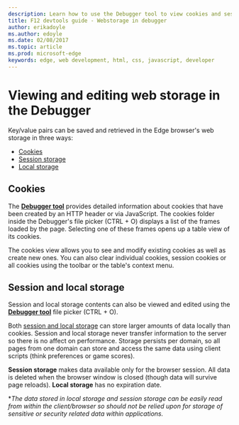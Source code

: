 ---description: Learn how to use the Debugger tool to view cookies and session/local storage data.
title: F12 devtools guide - Webstorage in debugger
author: erikadoyle
ms.author: edoyle
ms.date: 02/08/2017
ms.topic: article
ms.prod: microsoft-edge
keywords: edge, web development, html, css, javascript, developer
---# Viewing and editing web storage in the DebuggerKey/value pairs can be saved and retrieved in the Edge browser's web storage in three ways:- [Cookies](#cookies)- [Session storage](#session-and-local-storage)- [Local storage](#session-and-local-storage)## CookiesThe [**Debugger tool**](../debugger.md) provides detailed information about cookies that have been created by an HTTP header or via JavaScript. The cookies folder inside the Debugger's file picker (CTRL + O) displays a list of the frames loaded by the page. Selecting one of these frames opens up a table view of its cookies.The cookies view allows you to see and modify existing cookies as well as create new ones. You can also clear individual cookies, session cookies or all cookies using the toolbar or the table's context menu.## Session and local storageSession and local storage contents can also be viewed and edited using the [**Debugger tool**](../debugger.md) file picker (CTRL + O).Both [session and local storage](https://msdn.microsoft.com/library/bg142799.aspx) can store larger amounts of data locally than cookies. Session and local storage never transfer information to the server so there is no affect on performance. Storage persists per domain, so all pages from one domain can store and access the same data using client scripts (think preferences or game scores).**Session storage** makes data available only for the browser session. All data is deleted when the browser window is closed (though data will survive page reloads). **Local storage** has no expiration date.**The data stored in local storage and session storage can be easily read from within the client/browser so should not be relied upon for storage of sensitive or security related data within applications.*